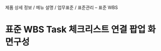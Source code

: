 <!--breadcrumb:제품 상세 정보 / 메뉴 설명 / 업무표준 / 표준관리 – 표준 WBS--><span class="md-breadcrumb">제품 상세 정보 / 메뉴 설명 / 업무표준 / 표준관리 – 표준 WBS</span>
# 표준 WBS Task 체크리스트 연결 팝업 화면구성
